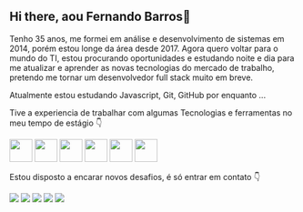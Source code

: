 ## Hi there, aou Fernando Barros👋

Tenho 35 anos, me formei em análise e desenvolvimento de sistemas em 2014, porém estou longe da área desde 2017.
Agora quero voltar para o mundo do TI, estou procurando oportunidades e estudando noite e dia para me atualizar e aprender as novas tecnologias do mercado de trabalho, pretendo me tornar um desenvolvedor full stack muito em breve.

Atualmente estou estudando Javascript, Git, GitHub por enquanto ...

Tive a experiencia de trabalhar com algumas Tecnologias e ferramentas no meu tempo de estágio 👇

<p>
<img src="https://cdn.jsdelivr.net/gh/devicons/devicon@latest/icons/html5/html5-original.svg" width="40" height="40"/>
          
<img src="https://cdn.jsdelivr.net/gh/devicons/devicon@latest/icons/css3/css3-original-wordmark.svg" width="40" height="40"/>
          
<img src="https://cdn.jsdelivr.net/gh/devicons/devicon@latest/icons/php/php-original.svg" width="40" height="40"/>
          
<img src="https://cdn.jsdelivr.net/gh/devicons/devicon@latest/icons/mysql/mysql-original-wordmark.svg" width="40" height="40"/>
          
<img src="https://cdn.jsdelivr.net/gh/devicons/devicon@latest/icons/vscode/vscode-original-wordmark.svg" width="40" height="40" />

<img src="https://cdn.jsdelivr.net/gh/devicons/devicon@latest/icons/javascript/javascript-original.svg" width="40" height="40"/>
          
</p>          

Estou disposto a encarar novos desafios, é só entrar em contato 👇

<div>
<a href="[https://www.youtube.com/channel/UCRbMSd-RCwg3-zSirZKvzww]" target="_blank"><img loading="lazy" src="https://img.shields.io/badge/YouTube-FF0000?style=for-the-badge&logo=youtube&logoColor=white" target="_blank"></a>
<a href="https://instagram.com/fernandobarros6" target="_blank"><img loading="lazy" src="https://img.shields.io/badge/-Instagram-%23E4405F?style=for-the-badge&logo=instagram&logoColor=white" target="_blank"></a>
<a href="[https://www.twitch.tv/febarros06]" target="_blank"><img loading="lazy" src="https://img.shields.io/badge/Twitch-9146FF?style=for-the-badge&logo=twitch&logoColor=white" target="_blank"></a>
<a href = "mailto:febarros06@gmail.com"><img loading="lazy" src="https://img.shields.io/badge/Gmail-D14836?style=for-the-badge&logo=gmail&logoColor=white" target="_blank"></a>
<a href="[https://www.linkedin.com/in/fernando-barros-2140b344/]" target="_blank"><img loading="lazy" src="https://img.shields.io/badge/-LinkedIn-%230077B5?style=for-the-badge&logo=linkedin&logoColor=white" target="_blank"></a>   
</div>
